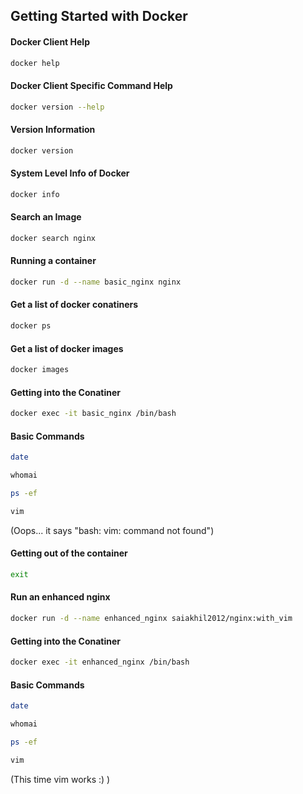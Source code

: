 <p align="center">
<h2> Getting Started with Docker </h2>
</p>

#### Docker Client Help
```bash
docker help
```

#### Docker Client Specific Command Help
```bash
docker version --help
```

#### Version Information
```bash
docker version
```

#### System Level Info of Docker
```bash
docker info
```

#### Search an Image
```bash
docker search nginx
```

#### Running a container
```bash
docker run -d --name basic_nginx nginx
```

#### Get a list of docker conatiners
```bash
docker ps
```

#### Get a list of docker images
```bash
docker images
```

#### Getting into the Conatiner
```bash
docker exec -it basic_nginx /bin/bash
```

#### Basic Commands
```bash
date

whomai

ps -ef

vim
```


(Oops... it says "bash: vim: command not found")

#### Getting out of the container
```bash
exit
```

#### Run an enhanced nginx
```bash
docker run -d --name enhanced_nginx saiakhil2012/nginx:with_vim
```

#### Getting into the Conatiner
```bash
docker exec -it enhanced_nginx /bin/bash
```

#### Basic Commands
```bash
date

whomai

ps -ef

vim
```

(This time vim works :) )
